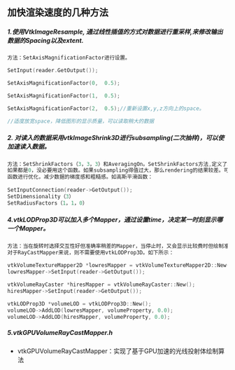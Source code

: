 ## 加快渲染速度的几种方法

##### 1.使用VtkImageResample, 通过线性插值的方式对数据进行重采样,来修改输出数据的Spacing以及extent.

```c++
方法：SetAxisMagnificationFactor进行设置。

SetInput(reader.GetOutput());

SetAxisMagnificationFactor(0,  0.5);

SetAxisMagnificationFactor(1,  0.5);

SetAxisMagnificationFactor(2,  0.5);//重新设置x,y,z方向上的space。

//适度放宽space，降低图形的显示质量，可以读取稍大的数据
```


##### 2. 对读入的数据采用vtkImageShrink3D进行subsampling(二次抽样)，可以使加速读入数据。

```c++
方法：SetShrinkFactors（3，3，3）和AveragingOn。SetShrinkFactors方法,定义了x,y,z 抽样精密度.
如果都是0，没必要用这个函数。如果subsampling得值过大，那么rendering的结果较差。可以使用一些平滑
函数进行优化，减少数据的梯度感和粗糙感。如高斯平滑函数：
　　
SetInputConnection(reader->GetOutput());
SetDimensionality（3）
SetRadiusFactors（1，1，0）

```

##### 4.vtkLODProp3D可以加入多个Mapper，通过设置time，决定某一时刻显示哪一个Mapper。
```c++
方法：当在旋转时选择交互性好但准确率稍差的Mapper，当停止时，又会显示比较费时但绘制准确的Mapper。
对于RayCastMapper来说，则不需要使用vtkLODProp3D。如下所示：
　　
vtkVolumeTextureMapper2D *lowresMapper = vtkVolumeTextureMapper2D::New();
lowresMapper->SetInput(reader->GetOutput());

vtkVolumeRayCaster *hiresMapper = vtkVolumeRayCaster::New();
hiresMapper->SetInput(reader->GetOutput());

vtkLODProp3D *volumeLOD = vtkLODProp3D::New();
volumeLOD->AddLOD(lowresMapper, volumeProperty, 0.0);
volumeLOD->AddLOD(hiresMapper, volumeProperty, 0.0);

```


##### 5.vtkGPUVolumeRayCastMapper.h 

- vtkGPUVolumeRayCastMapper：实现了基于GPU加速的光线投射体绘制算法